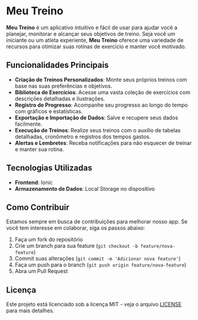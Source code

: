 # Meu Treino

**Meu Treino** é um aplicativo intuitivo e fácil de usar para ajudar você a planejar, monitorar e alcançar seus objetivos de treino. Seja você um iniciante ou um atleta experiente, **Meu Treino** oferece uma variedade de recursos para otimizar suas rotinas de exercício e manter você motivado.

## Funcionalidades Principais

- **Criação de Treinos Personalizados**: Monte seus próprios treinos com base nas suas preferências e objetivos.
- **Biblioteca de Exercícios**: Acesse uma vasta coleção de exercícios com descrições detalhadas e ilustrações.
- **Registro de Progresso**: Acompanhe seu progresso ao longo do tempo com gráficos e estatísticas.
- **Exportação e Importação de Dados**: Salve e recupere seus dados facilmente.
- **Execução de Treinos**: Realize seus treinos com o auxílio de tabelas detalhadas, cronômetro e registros dos tempos gastos.
- **Alertas e Lembretes**: Receba notificações para não esquecer de treinar e manter sua rotina.

## Tecnologias Utilizadas

- **Frontend**: Ionic
- **Armazenamento de Dados**: Local Storage no dispositivo

## Como Contribuir

Estamos sempre em busca de contribuições para melhorar nosso app. Se você tem interesse em colaborar, siga os passos abaixo:

1. Faça um fork do repositório
2. Crie um branch para sua feature (`git checkout -b feature/nova-feature`)
3. Commit suas alterações (`git commit -m 'Adicionar nova feature'`)
4. Faça um push para o branch (`git push origin feature/nova-feature`)
5. Abra um Pull Request

## Licença

Este projeto está licenciado sob a licença MIT - veja o arquivo [LICENSE](LICENSE) para mais detalhes.
